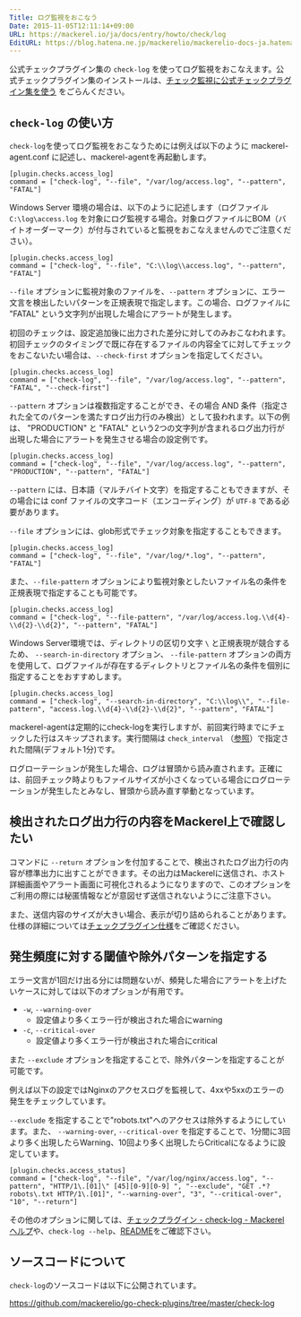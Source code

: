 ```yaml
---
Title: ログ監視をおこなう
Date: 2015-11-05T12:11:14+09:00
URL: https://mackerel.io/ja/docs/entry/howto/check/log
EditURL: https://blog.hatena.ne.jp/mackerelio/mackerelio-docs-ja.hatenablog.mackerel.io/atom/entry/6653458415126986600
---
```


公式チェックプラグイン集の `check-log` を使ってログ監視をおこなえます。公式チェックプラグイン集のインストールは、[チェック監視に公式チェックプラグイン集を使う](https://mackerel.io/ja/docs/entry/howto/mackerel-check-plugins) をごらんください。

## `check-log` の使い方

`check-log`を使ってログ監視をおこなうためには例えば以下のように mackerel-agent.conf に記述し、mackerel-agentを再起動します。

```config
[plugin.checks.access_log]
command = ["check-log", "--file", "/var/log/access.log", "--pattern", "FATAL"]
```

Windows Server 環境の場合は、以下のように記述します（ログファイル `C:\log\access.log` を対象にログ監視する場合。対象ログファイルにBOM（バイトオーダーマーク）が付与されていると監視をおこなえませんのでご注意ください）。

```config
[plugin.checks.access_log]
command = ["check-log", "--file", "C:\\log\\access.log", "--pattern", "FATAL"]
```

`--file` オプションに監視対象のファイルを、`--pattern` オプションに、エラー文言を検出したいパターンを正規表現で指定します。この場合、ログファイルに "FATAL" という文字列が出現した場合にアラートが発生します。

初回のチェックは、設定追加後に出力された差分に対してのみおこなわれます。初回チェックのタイミングで既に存在するファイルの内容全てに対してチェックをおこないたい場合は、`--check-first` オプションを指定してください。

```config
[plugin.checks.access_log]
command = ["check-log", "--file", "/var/log/access.log", "--pattern", "FATAL", "--check-first"]
```

`--pattern` オプションは複数指定することができ、その場合 AND 条件（指定された全てのパターンを満たすログ出力行のみ検出）として扱われます。以下の例は、 "PRODUCTION" と "FATAL" という2つの文字列が含まれるログ出力行が出現した場合にアラートを発生させる場合の設定例です。

```config
[plugin.checks.access_log]
command = ["check-log", "--file", "/var/log/access.log", "--pattern", "PRODUCTION", "--pattern", "FATAL"]
```

`--pattern` には、日本語（マルチバイト文字）を指定することもできますが、その場合には conf ファイルの文字コード（エンコーディング）が `UTF-8` である必要があります。

`--file` オプションには、glob形式でチェック対象を指定することもできます。

```config
[plugin.checks.access_log]
command = ["check-log", "--file", "/var/log/*.log", "--pattern", "FATAL"]
```


また、`--file-pattern` オプションにより監視対象としたいファイル名の条件を正規表現で指定することも可能です。

```config
[plugin.checks.access_log]
command = ["check-log", "--file-pattern", "/var/log/access.log.\\d{4}-\\d{2}-\\d{2}", "--pattern", "FATAL"]
```

Windows Server環境では、ディレクトリの区切り文字 `\` と正規表現が競合するため、 `--search-in-directory` オプション、 `--file-pattern` オプションの両方を使用して、ログファイルが存在するディレクトリとファイル名の条件を個別に指定することをおすすめします。

```config
[plugin.checks.access_log]
command = ["check-log", "--search-in-directory", "C:\\log\\", "--file-pattern", "access.log.\\d{4}-\\d{2}-\\d{2}", "--pattern", "FATAL"]
```

mackerel-agentは定期的にcheck-logを実行しますが、前回実行時までにチェックした行はスキップされます。実行間隔は `check_interval` （[参照](https://mackerel.io/ja/docs/entry/custom-checks)）で指定された間隔(デフォルト1分)です。

ログローテーションが発生した場合、ログは冒頭から読み直されます。正確には、前回チェック時よりもファイルサイズが小さくなっている場合にログローテーションが発生したとみなし、冒頭から読み直す挙動となっています。

## 検出されたログ出力行の内容をMackerel上で確認したい

コマンドに `--return` オプションを付加することで、検出されたログ出力行の内容が標準出力に出すことができます。その出力はMackerelに送信され、ホスト詳細画面やアラート画面に可視化されるようになりますので、このオプションをご利用の際には秘匿情報などが意図せず送信されないようにご注意下さい。

また、送信内容のサイズが大きい場合、表示が切り詰められることがあります。仕様の詳細については[チェックプラグイン仕様](https://mackerel.io/ja/docs/entry/custom-checks#plugin)をご確認ください。

## 発生頻度に対する閾値や除外パターンを指定する

エラー文言が1回だけ出る分には問題ないが、頻発した場合にアラートを上げたいケースに対しては以下のオプションが有用です。

- `-w`, `--warning-over`
  - 設定値より多くエラー行が検出された場合にwarning
- `-c`, `--critical-over`
  - 設定値より多くエラー行が検出された場合にcritical

また `--exclude` オプションを指定することで、除外パターンを指定することが可能です。

例えば以下の設定ではNginxのアクセスログを監視して、4xxや5xxのエラーの発生をチェックしています。

`--exclude` を指定することで"robots.txt"へのアクセスは除外するようにしています。また、 `--warning-over`, `--critical-over` を指定することで、1分間に3回より多く出現したらWarning、10回より多く出現したらCriticalになるように設定しています。

```config
[plugin.checks.access_status]
command = ["check-log", "--file", "/var/log/nginx/access.log", "--pattern", "HTTP/1\.[01]\" [45][0-9][0-9] ", "--exclude", "GET .*?robots\.txt HTTP/1\.[01]", "--warning-over", "3", "--critical-over", "10", "--return"]
```

その他のオプションに関しては、[チェックプラグイン - check-log - Mackerel ヘルプ](https://mackerel.io/ja/docs/entry/plugins/check-log)や、`check-log --help`、[README](https://github.com/mackerelio/go-check-plugins/blob/master/check-log/README.md)をご確認下さい。

## ソースコードについて

`check-log`のソースコードは以下に公開されています。

<https://github.com/mackerelio/go-check-plugins/tree/master/check-log>
